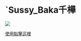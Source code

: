 # `Sussy_Baka千樺
<div>
<img src="https://upload.cc/i1/2022/12/30/fWuj7D.png">
</div>

[使用點擊這裡](https://liff.line.me/1645278921-kWRPP32q/?accountId=616efcjb)
